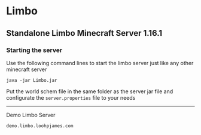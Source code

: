 # Limbo
## Standalone Limbo Minecraft Server 1.16.1

### Starting the server
Use the following command lines to start the limbo server just like any other minecraft server
```
java -jar Limbo.jar
```

Put the world schem file in the same folder as the server jar file and configurate the `server.properties` file to your needs 
***
Demo Limbo Server
```
demo.limbo.loohpjames.com
```

